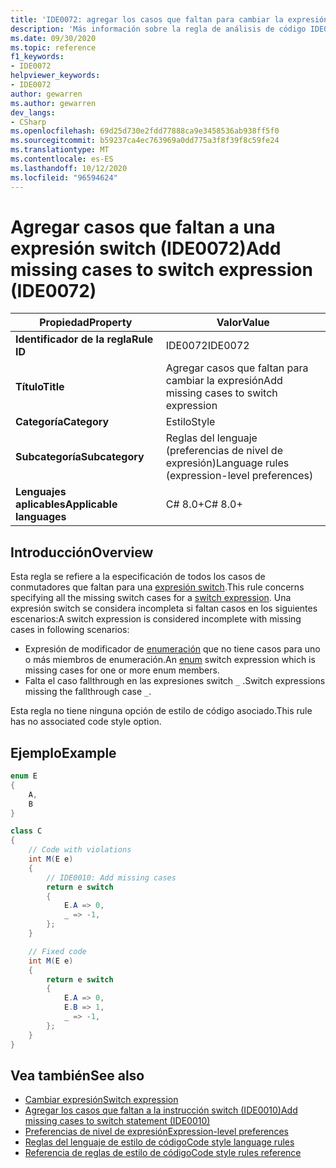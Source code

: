 ```yaml
---
title: 'IDE0072: agregar los casos que faltan para cambiar la expresión'
description: 'Más información sobre la regla de análisis de código IDE0072: agregar casos que faltan para cambiar la expresión'
ms.date: 09/30/2020
ms.topic: reference
f1_keywords:
- IDE0072
helpviewer_keywords:
- IDE0072
author: gewarren
ms.author: gewarren
dev_langs:
- CSharp
ms.openlocfilehash: 69d25d730e2fdd77888ca9e3458536ab938ff5f0
ms.sourcegitcommit: b59237ca4ec763969a0dd775a3f8f39f8c59fe24
ms.translationtype: MT
ms.contentlocale: es-ES
ms.lasthandoff: 10/12/2020
ms.locfileid: "96594624"
---
```

# <a name="add-missing-cases-to-switch-expression-ide0072"></a><span data-ttu-id="a3d89-103">Agregar casos que faltan a una expresión switch (IDE0072)</span><span class="sxs-lookup"><span data-stu-id="a3d89-103">Add missing cases to switch expression (IDE0072)</span></span>

|<span data-ttu-id="a3d89-104">Propiedad</span><span class="sxs-lookup"><span data-stu-id="a3d89-104">Property</span></span>|<span data-ttu-id="a3d89-105">Valor</span><span class="sxs-lookup"><span data-stu-id="a3d89-105">Value</span></span>|
|-|-|
| <span data-ttu-id="a3d89-106">**Identificador de la regla**</span><span class="sxs-lookup"><span data-stu-id="a3d89-106">**Rule ID**</span></span> | <span data-ttu-id="a3d89-107">IDE0072</span><span class="sxs-lookup"><span data-stu-id="a3d89-107">IDE0072</span></span> |
| <span data-ttu-id="a3d89-108">**Título**</span><span class="sxs-lookup"><span data-stu-id="a3d89-108">**Title**</span></span> | <span data-ttu-id="a3d89-109">Agregar casos que faltan para cambiar la expresión</span><span class="sxs-lookup"><span data-stu-id="a3d89-109">Add missing cases to switch expression</span></span> |
| <span data-ttu-id="a3d89-110">**Categoría**</span><span class="sxs-lookup"><span data-stu-id="a3d89-110">**Category**</span></span> | <span data-ttu-id="a3d89-111">Estilo</span><span class="sxs-lookup"><span data-stu-id="a3d89-111">Style</span></span> |
| <span data-ttu-id="a3d89-112">**Subcategoría**</span><span class="sxs-lookup"><span data-stu-id="a3d89-112">**Subcategory**</span></span> | <span data-ttu-id="a3d89-113">Reglas del lenguaje (preferencias de nivel de expresión)</span><span class="sxs-lookup"><span data-stu-id="a3d89-113">Language rules (expression-level preferences)</span></span> |
| <span data-ttu-id="a3d89-114">**Lenguajes aplicables**</span><span class="sxs-lookup"><span data-stu-id="a3d89-114">**Applicable languages**</span></span> | <span data-ttu-id="a3d89-115">C# 8.0+</span><span class="sxs-lookup"><span data-stu-id="a3d89-115">C# 8.0+</span></span> |

## <a name="overview"></a><span data-ttu-id="a3d89-116">Introducción</span><span class="sxs-lookup"><span data-stu-id="a3d89-116">Overview</span></span>

<span data-ttu-id="a3d89-117">Esta regla se refiere a la especificación de todos los casos de conmutadores que faltan para una [expresión switch](../../../csharp/language-reference/operators/switch-expression.md).</span><span class="sxs-lookup"><span data-stu-id="a3d89-117">This rule concerns specifying all the missing switch cases for a [switch expression](../../../csharp/language-reference/operators/switch-expression.md).</span></span> <span data-ttu-id="a3d89-118">Una expresión switch se considera incompleta si faltan casos en los siguientes escenarios:</span><span class="sxs-lookup"><span data-stu-id="a3d89-118">A switch expression is considered incomplete with missing cases in following scenarios:</span></span>

- <span data-ttu-id="a3d89-119">Expresión de modificador de [enumeración](../../../csharp/language-reference/builtin-types/enum.md) que no tiene casos para uno o más miembros de enumeración.</span><span class="sxs-lookup"><span data-stu-id="a3d89-119">An [enum](../../../csharp/language-reference/builtin-types/enum.md) switch expression which is missing cases for one or more enum members.</span></span>
- <span data-ttu-id="a3d89-120">Falta el caso fallthrough en las expresiones switch `_` .</span><span class="sxs-lookup"><span data-stu-id="a3d89-120">Switch expressions missing the fallthrough case `_`.</span></span>

<span data-ttu-id="a3d89-121">Esta regla no tiene ninguna opción de estilo de código asociado.</span><span class="sxs-lookup"><span data-stu-id="a3d89-121">This rule has no associated code style option.</span></span>

## <a name="example"></a><span data-ttu-id="a3d89-122">Ejemplo</span><span class="sxs-lookup"><span data-stu-id="a3d89-122">Example</span></span>

```csharp
enum E
{
    A,
    B
}

class C
{
    // Code with violations
    int M(E e)
    {
        // IDE0010: Add missing cases
        return e switch
        {
            E.A => 0,
            _ => -1,
        };
    }

    // Fixed code
    int M(E e)
    {
        return e switch
        {
            E.A => 0,
            E.B => 1,
            _ => -1,
        };
    }
}
```

## <a name="see-also"></a><span data-ttu-id="a3d89-123">Vea también</span><span class="sxs-lookup"><span data-stu-id="a3d89-123">See also</span></span>

- [<span data-ttu-id="a3d89-124">Cambiar expresión</span><span class="sxs-lookup"><span data-stu-id="a3d89-124">Switch expression</span></span>](../../../csharp/language-reference/operators/switch-expression.md)
- [<span data-ttu-id="a3d89-125">Agregar los casos que faltan a la instrucción switch (IDE0010)</span><span class="sxs-lookup"><span data-stu-id="a3d89-125">Add missing cases to switch statement (IDE0010)</span></span>](ide0010.md)
- [<span data-ttu-id="a3d89-126">Preferencias de nivel de expresión</span><span class="sxs-lookup"><span data-stu-id="a3d89-126">Expression-level preferences</span></span>](expression-level-preferences.md)
- [<span data-ttu-id="a3d89-127">Reglas del lenguaje de estilo de código</span><span class="sxs-lookup"><span data-stu-id="a3d89-127">Code style language rules</span></span>](language-rules.md)
- [<span data-ttu-id="a3d89-128">Referencia de reglas de estilo de código</span><span class="sxs-lookup"><span data-stu-id="a3d89-128">Code style rules reference</span></span>](index.md)
